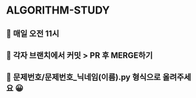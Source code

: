 # ALGORITHM-STUDY

## 📌 매일 오전 11시
## 📌 각자 브랜치에서 커밋 > PR 후 MERGE하기
## 📌 문제번호/문제번호_닉네임(이름).py 형식으로 올려주세요 😀
